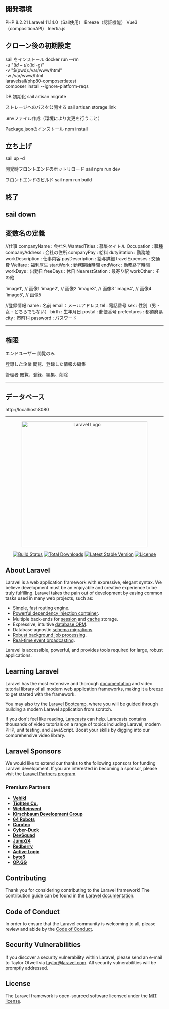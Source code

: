## 開発環境
PHP 8.2.21
Laravel 11.14.0（Sail使用）
Breeze（認証機能）
Vue3（compositionAPI）
Inertia.js

## クローン後の初期設定
sail をインストール
docker run --rm \
    -u "$(id -u):$(id -g)" \
    -v "$(pwd):/var/www/html" \
    -w /var/www/html \
    laravelsail/php80-composer:latest \
    composer install --ignore-platform-reqs

DB 初期化
sail artisan migrate

ストレージへのパスを公開する
sail artisan storage:link

.envファイル作成（環境により変更を行うこと）

Package.jsonのインストール
npm install

## 立ち上げ
sail up -d

開発時フロントエンドのホットリロード
sail npm run dev

フロントエンドのビルド
sail npm run build

## 終了
sail down
------------------------------------------------------

## 変数名の定義
//仕事
companyName : 会社名
WantedTitles : 募集タイトル
Occupation : 職種
companyAddress : 会社の住所
companyPay : 給料
dutyStation : 勤務地
workDescription : 仕事内容
payDescription : 給与詳細
travelExpenses : 交通費
Welfare : 福利厚生
startWork : 勤務開始時間
endWork : 勤務終了時間
workDays : 出勤日
freeDays : 休日
NearestStation : 最寄り駅
workOther : その他

'image1', // 画像1
'image2', // 画像2
'image3', // 画像3
'image4', // 画像4
'image5', // 画像5

//登録情報
name : 名前
email：メールアドレス
tel : 電話番号
sex : 性別（男・女・どちらでもない）
birth : 生年月日
postal : 郵便番号
prefectures : 都道府県
city : 市町村
password : パスワード

------------------------------------------------------
## 権限
エンドユーザー
閲覧のみ

登録した企業
閲覧、登録した情報の編集

管理者
閲覧、登録、編集、削除

------------------------------------------------------
## データベース
http://localhost:8080

------------------------------------------------------


<p align="center"><a href="https://laravel.com" target="_blank"><img src="https://raw.githubusercontent.com/laravel/art/master/logo-lockup/5%20SVG/2%20CMYK/1%20Full%20Color/laravel-logolockup-cmyk-red.svg" width="400" alt="Laravel Logo"></a></p>

<p align="center">
<a href="https://github.com/laravel/framework/actions"><img src="https://github.com/laravel/framework/workflows/tests/badge.svg" alt="Build Status"></a>
<a href="https://packagist.org/packages/laravel/framework"><img src="https://img.shields.io/packagist/dt/laravel/framework" alt="Total Downloads"></a>
<a href="https://packagist.org/packages/laravel/framework"><img src="https://img.shields.io/packagist/v/laravel/framework" alt="Latest Stable Version"></a>
<a href="https://packagist.org/packages/laravel/framework"><img src="https://img.shields.io/packagist/l/laravel/framework" alt="License"></a>
</p>

## About Laravel

Laravel is a web application framework with expressive, elegant syntax. We believe development must be an enjoyable and creative experience to be truly fulfilling. Laravel takes the pain out of development by easing common tasks used in many web projects, such as:

- [Simple, fast routing engine](https://laravel.com/docs/routing).
- [Powerful dependency injection container](https://laravel.com/docs/container).
- Multiple back-ends for [session](https://laravel.com/docs/session) and [cache](https://laravel.com/docs/cache) storage.
- Expressive, intuitive [database ORM](https://laravel.com/docs/eloquent).
- Database agnostic [schema migrations](https://laravel.com/docs/migrations).
- [Robust background job processing](https://laravel.com/docs/queues).
- [Real-time event broadcasting](https://laravel.com/docs/broadcasting).

Laravel is accessible, powerful, and provides tools required for large, robust applications.

## Learning Laravel

Laravel has the most extensive and thorough [documentation](https://laravel.com/docs) and video tutorial library of all modern web application frameworks, making it a breeze to get started with the framework.

You may also try the [Laravel Bootcamp](https://bootcamp.laravel.com), where you will be guided through building a modern Laravel application from scratch.

If you don't feel like reading, [Laracasts](https://laracasts.com) can help. Laracasts contains thousands of video tutorials on a range of topics including Laravel, modern PHP, unit testing, and JavaScript. Boost your skills by digging into our comprehensive video library.

## Laravel Sponsors

We would like to extend our thanks to the following sponsors for funding Laravel development. If you are interested in becoming a sponsor, please visit the [Laravel Partners program](https://partners.laravel.com).

### Premium Partners

- **[Vehikl](https://vehikl.com/)**
- **[Tighten Co.](https://tighten.co)**
- **[WebReinvent](https://webreinvent.com/)**
- **[Kirschbaum Development Group](https://kirschbaumdevelopment.com)**
- **[64 Robots](https://64robots.com)**
- **[Curotec](https://www.curotec.com/services/technologies/laravel/)**
- **[Cyber-Duck](https://cyber-duck.co.uk)**
- **[DevSquad](https://devsquad.com/hire-laravel-developers)**
- **[Jump24](https://jump24.co.uk)**
- **[Redberry](https://redberry.international/laravel/)**
- **[Active Logic](https://activelogic.com)**
- **[byte5](https://byte5.de)**
- **[OP.GG](https://op.gg)**

## Contributing

Thank you for considering contributing to the Laravel framework! The contribution guide can be found in the [Laravel documentation](https://laravel.com/docs/contributions).

## Code of Conduct

In order to ensure that the Laravel community is welcoming to all, please review and abide by the [Code of Conduct](https://laravel.com/docs/contributions#code-of-conduct).

## Security Vulnerabilities

If you discover a security vulnerability within Laravel, please send an e-mail to Taylor Otwell via [taylor@laravel.com](mailto:taylor@laravel.com). All security vulnerabilities will be promptly addressed.

## License

The Laravel framework is open-sourced software licensed under the [MIT license](https://opensource.org/licenses/MIT).
